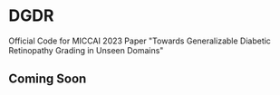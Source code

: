# DGDR
Official Code for MICCAI 2023 Paper "Towards Generalizable Diabetic Retinopathy Grading in Unseen Domains" 

## Coming Soon
